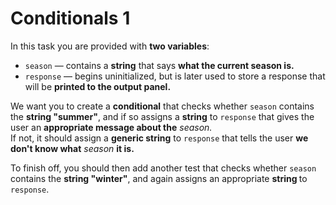 # Conditionals 1 

In this task you are provided with <strong>two variables</strong>:

- `season` — contains a <strong>string</strong> that says <strong>what the current season is.</strong>
- `response` — begins uninitialized, but is later used to store a response that will be <strong>printed to the output panel.</strong>

We want you to create a <strong>conditional</strong> that checks whether `season` contains the <strong>string "summer"</strong>, and if so assigns a <strong>string</strong> to `response` that gives the user an <strong>appropriate message about the</strong> <em>season.</em><br>
If not, it should assign a <strong>generic string</strong> to `response` that tells the user <strong>we don't know what</strong> <em>season</em> <strong>it is.</strong>

To finish off, you should then add another test that checks whether `season` contains the <strong>string "winter"</strong>, and again assigns an appropriate <strong>string </strong>to `response`.

